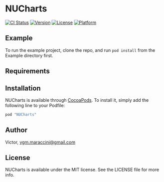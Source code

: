 # NUCharts

[![CI Status](http://img.shields.io/travis/Victor/NUCharts.svg?style=flat)](https://travis-ci.org/Victor/NUCharts)
[![Version](https://img.shields.io/cocoapods/v/NUCharts.svg?style=flat)](http://cocoapods.org/pods/NUCharts)
[![License](https://img.shields.io/cocoapods/l/NUCharts.svg?style=flat)](http://cocoapods.org/pods/NUCharts)
[![Platform](https://img.shields.io/cocoapods/p/NUCharts.svg?style=flat)](http://cocoapods.org/pods/NUCharts)

## Example

To run the example project, clone the repo, and run `pod install` from the Example directory first.

## Requirements

## Installation

NUCharts is available through [CocoaPods](http://cocoapods.org). To install
it, simply add the following line to your Podfile:

```ruby
pod "NUCharts"
```

## Author

Victor, vgm.maraccini@gmail.com

## License

NUCharts is available under the MIT license. See the LICENSE file for more info.
